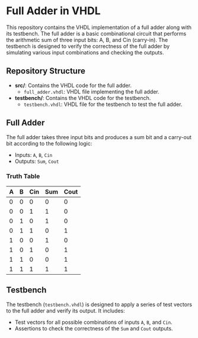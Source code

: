 # Full Adder in VHDL

This repository contains the VHDL implementation of a full adder along with its testbench. The full adder is a basic combinational circuit that performs the arithmetic sum of three input bits: A, B, and Cin (carry-in). The testbench is designed to verify the correctness of the full adder by simulating various input combinations and checking the outputs.

## Repository Structure

- **src/**: Contains the VHDL code for the full adder.
  - `full_adder.vhdl`: VHDL file implementing the full adder.
- **testbench/**: Contains the VHDL code for the testbench.
  - `testbench.vhdl`: VHDL file for the testbench to test the full adder.

## Full Adder

The full adder takes three input bits and produces a sum bit and a carry-out bit according to the following logic:

- Inputs: `A`, `B`, `Cin`
- Outputs: `Sum`, `Cout`

### Truth Table

| A | B | Cin | Sum | Cout |
|---|---|-----|-----|------|
| 0 | 0 |  0  |  0  |   0  |
| 0 | 0 |  1  |  1  |   0  |
| 0 | 1 |  0  |  1  |   0  |
| 0 | 1 |  1  |  0  |   1  |
| 1 | 0 |  0  |  1  |   0  |
| 1 | 0 |  1  |  0  |   1  |
| 1 | 1 |  0  |  0  |   1  |
| 1 | 1 |  1  |  1  |   1  |

## Testbench

The testbench (`testbench.vhdl`) is designed to apply a series of test vectors to the full adder and verify its output. It includes:

- Test vectors for all possible combinations of inputs `A`, `B`, and `Cin`.
- Assertions to check the correctness of the `Sum` and `Cout` outputs.

